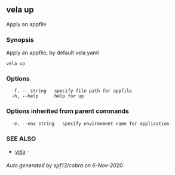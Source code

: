 ## vela up

Apply an appfile

### Synopsis

Apply an appfile, by default vela.yaml

```
vela up
```

### Options

```
  -f, -- string   specify file path for appfile
  -h, --help      help for up
```

### Options inherited from parent commands

```
  -e, --env string   specify environment name for application
```

### SEE ALSO

* [vela](vela.md)	 - 

###### Auto generated by spf13/cobra on 6-Nov-2020
